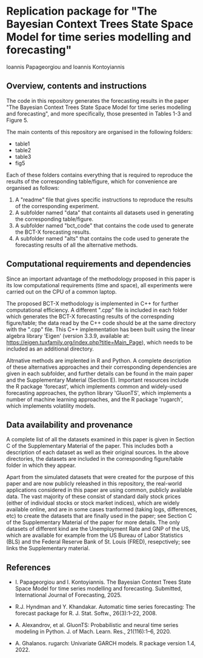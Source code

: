 # Replication package for "The Bayesian Context Trees State Space Model for time series modelling and forecasting"

Ioannis Papageorgiou and Ioannis Kontoyiannis

## Overview, contents and instructions

The code in this repository generates the forecasting results in the paper "The Bayesian Context Trees State Space Model for time series modelling and forecasting", and more specifically, those presented in Tables 1-3 and Figure 5.

The main contents of this repository are organised in the following folders:

* table1
* table2
* table3
* fig5

Each of these folders contains everything that is required to reproduce the results of the corresponding table/figure, which for  convenience are organised as follows:

1) A "readme" file that gives specific instructions to reproduce the results of the corresponding experiment.
1) A subfolder named "data" that containts all datasets used in generating the corresponding table/figure.
2) A subfolder named "bct_code" that contains the code used to generate the BCT-X forecasting results.
3) A subfolder named "alts" that contains the code used to generate the forecasting results of all the alternative methods.

## Computational requirements and dependencies

Since an important advantage of the methodology proposed in this paper is its low computational requirements (time and space), all experiments were carried out on the CPU of a common laptop.

The proposed BCT-X methodology is implemented in C++ for further computational efficiency. A different ".cpp" file is included in each folder which generates the BCT-X forecasting results of the correspnding figure/table; the data read by the C++ code should be at the same directory with the ".cpp" file. This C++ implementation has been built using the linear algebra library 'Eigen' (version 3.3.9, available at: https://eigen.tuxfamily.org/index.php?title=Main_Page), which needs to be included as an additional directory. 

Altrnative methods are implented in R and Python. A complete description of these alternatives approaches and their corresponding dependencies are given in each subfolder, and further details can be found in the main paper and the Supplementary Material (Section E). Important resources include the R package 'forecast', which implements common and widely-used forecasting approaches, the python library 'GluonTS', which implements a number of machine learning approaches, and the R package 'rugarch', which implements volatility models.

## Data availability and provenance

A complete list of all the datasets examined in this paper is given in Section C of the Supplementary Material of the paper. This includes both a description of each dataset as well as their original sources. In the above directories, the datasets are included in the corresponding figure/table folder in which they appear.

Apart from the simulated datasets that were created for the purpose of this paper and are now publicly releashed in this repository, the real-world applications considered in this paper are using common, publicly available data. The vast majority of these consist of standard daily stock prices (either of individual stocks or stock market indices), which are widely available online, and are in some cases tranformed (taking logs, differences, etc) to create the datasets that are finally used in the paper; see Section C of the Supplementary Material of the paper for more details. The only datasets of different kind are the Unemployment Rate and GNP of the US, which are available for example from the US Bureau of Labor Statistics (BLS) and the Federal Reserve Bank of St. Louis (FRED), resepctively; see links the Supplementary material. 

## References

* I. Papageorgiou and I. Kontoyiannis. The Bayesian Context Trees State Space Model for time series
modelling and forecasting. Submitted, International Journal of Forecasting, 2025.

* R.J. Hyndman and Y. Khandakar. Automatic time series forecasting: The forecast package for R.
J. Stat. Softw., 26(3):1–22, 2008.

* A. Alexandrov, et al. GluonTS:
Probabilistic and neural time series modeling in Python. J. of Mach. Learn. Res., 21(116):1–6, 2020.

* A. Ghalanos. rugarch: Univariate GARCH models. R package version 1.4, 2022. 




